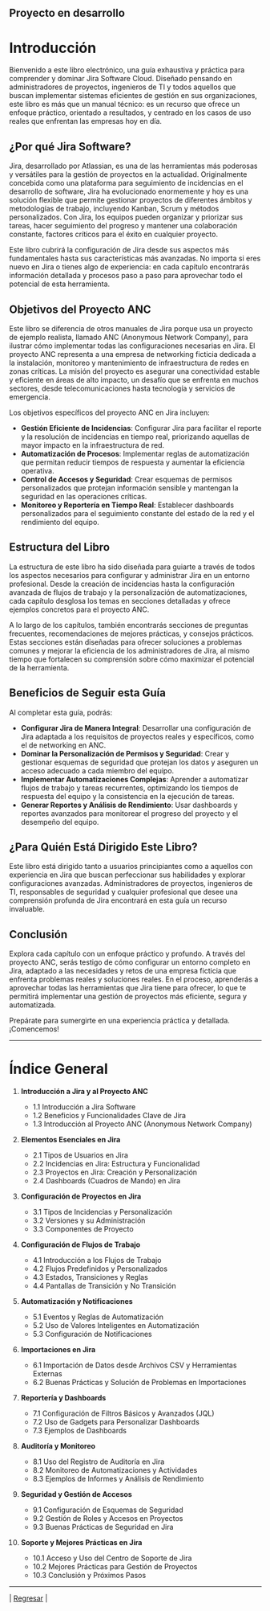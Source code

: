 
## Proyecto en desarrollo
# Introducción

Bienvenido a este libro electrónico, una guía exhaustiva y práctica para comprender y dominar Jira Software Cloud. Diseñado pensando en administradores de proyectos, ingenieros de TI y todos aquellos que buscan implementar sistemas eficientes de gestión en sus organizaciones, este libro es más que un manual técnico: es un recurso que ofrece un enfoque práctico, orientado a resultados, y centrado en los casos de uso reales que enfrentan las empresas hoy en día.

## ¿Por qué Jira Software?

Jira, desarrollado por Atlassian, es una de las herramientas más poderosas y versátiles para la gestión de proyectos en la actualidad. Originalmente concebida como una plataforma para seguimiento de incidencias en el desarrollo de software, Jira ha evolucionado enormemente y hoy es una solución flexible que permite gestionar proyectos de diferentes ámbitos y metodologías de trabajo, incluyendo Kanban, Scrum y métodos personalizados. Con Jira, los equipos pueden organizar y priorizar sus tareas, hacer seguimiento del progreso y mantener una colaboración constante, factores críticos para el éxito en cualquier proyecto.

Este libro cubrirá la configuración de Jira desde sus aspectos más fundamentales hasta sus características más avanzadas. No importa si eres nuevo en Jira o tienes algo de experiencia: en cada capítulo encontrarás información detallada y procesos paso a paso para aprovechar todo el potencial de esta herramienta.

## Objetivos del Proyecto ANC

Este libro se diferencia de otros manuales de Jira porque usa un proyecto de ejemplo realista, llamado ANC (Anonymous Network Company), para ilustrar cómo implementar todas las configuraciones necesarias en Jira. El proyecto ANC representa a una empresa de networking ficticia dedicada a la instalación, monitoreo y mantenimiento de infraestructura de redes en zonas críticas. La misión del proyecto es asegurar una conectividad estable y eficiente en áreas de alto impacto, un desafío que se enfrenta en muchos sectores, desde telecomunicaciones hasta tecnología y servicios de emergencia.

Los objetivos específicos del proyecto ANC en Jira incluyen:

- **Gestión Eficiente de Incidencias**: Configurar Jira para facilitar el reporte y la resolución de incidencias en tiempo real, priorizando aquellas de mayor impacto en la infraestructura de red.
- **Automatización de Procesos**: Implementar reglas de automatización que permitan reducir tiempos de respuesta y aumentar la eficiencia operativa.
- **Control de Accesos y Seguridad**: Crear esquemas de permisos personalizados que protejan información sensible y mantengan la seguridad en las operaciones críticas.
- **Monitoreo y Reportería en Tiempo Real**: Establecer dashboards personalizados para el seguimiento constante del estado de la red y el rendimiento del equipo.

## Estructura del Libro

La estructura de este libro ha sido diseñada para guiarte a través de todos los aspectos necesarios para configurar y administrar Jira en un entorno profesional. Desde la creación de incidencias hasta la configuración avanzada de flujos de trabajo y la personalización de automatizaciones, cada capítulo desglosa los temas en secciones detalladas y ofrece ejemplos concretos para el proyecto ANC.

A lo largo de los capítulos, también encontrarás secciones de preguntas frecuentes, recomendaciones de mejores prácticas, y consejos prácticos. Estas secciones están diseñadas para ofrecer soluciones a problemas comunes y mejorar la eficiencia de los administradores de Jira, al mismo tiempo que fortalecen su comprensión sobre cómo maximizar el potencial de la herramienta.

## Beneficios de Seguir esta Guía

Al completar esta guía, podrás:

- **Configurar Jira de Manera Integral**: Desarrollar una configuración de Jira adaptada a los requisitos de proyectos reales y específicos, como el de networking en ANC.
- **Dominar la Personalización de Permisos y Seguridad**: Crear y gestionar esquemas de seguridad que protejan los datos y aseguren un acceso adecuado a cada miembro del equipo.
- **Implementar Automatizaciones Complejas**: Aprender a automatizar flujos de trabajo y tareas recurrentes, optimizando los tiempos de respuesta del equipo y la consistencia en la ejecución de tareas.
- **Generar Reportes y Análisis de Rendimiento**: Usar dashboards y reportes avanzados para monitorear el progreso del proyecto y el desempeño del equipo.

## ¿Para Quién Está Dirigido Este Libro?

Este libro está dirigido tanto a usuarios principiantes como a aquellos con experiencia en Jira que buscan perfeccionar sus habilidades y explorar configuraciones avanzadas. Administradores de proyectos, ingenieros de TI, responsables de seguridad y cualquier profesional que desee una comprensión profunda de Jira encontrará en esta guía un recurso invaluable. 

## Conclusión

Explora cada capítulo con un enfoque práctico y profundo. A través del proyecto ANC, serás testigo de cómo configurar un entorno completo en Jira, adaptado a las necesidades y retos de una empresa ficticia que enfrenta problemas reales y soluciones reales. En el proceso, aprenderás a aprovechar todas las herramientas que Jira tiene para ofrecer, lo que te permitirá implementar una gestión de proyectos más eficiente, segura y automatizada. 

Prepárate para sumergirte en una experiencia práctica y detallada. ¡Comencemos!

---

# Índice General

1. **Introducción a Jira y al Proyecto ANC**
   - 1.1 Introducción a Jira Software
   - 1.2 Beneficios y Funcionalidades Clave de Jira
   - 1.3 Introducción al Proyecto ANC (Anonymous Network Company)

2. **Elementos Esenciales en Jira**
   - 2.1 Tipos de Usuarios en Jira
   - 2.2 Incidencias en Jira: Estructura y Funcionalidad
   - 2.3 Proyectos en Jira: Creación y Personalización
   - 2.4 Dashboards (Cuadros de Mando) en Jira

3. **Configuración de Proyectos en Jira**
   - 3.1 Tipos de Incidencias y Personalización
   - 3.2 Versiones y su Administración
   - 3.3 Componentes de Proyecto

4. **Configuración de Flujos de Trabajo**
   - 4.1 Introducción a los Flujos de Trabajo
   - 4.2 Flujos Predefinidos y Personalizados
   - 4.3 Estados, Transiciones y Reglas
   - 4.4 Pantallas de Transición y No Transición

5. **Automatización y Notificaciones**
   - 5.1 Eventos y Reglas de Automatización
   - 5.2 Uso de Valores Inteligentes en Automatización
   - 5.3 Configuración de Notificaciones

6. **Importaciones en Jira**
   - 6.1 Importación de Datos desde Archivos CSV y Herramientas Externas
   - 6.2 Buenas Prácticas y Solución de Problemas en Importaciones

7. **Reportería y Dashboards**
   - 7.1 Configuración de Filtros Básicos y Avanzados (JQL)
   - 7.2 Uso de Gadgets para Personalizar Dashboards
   - 7.3 Ejemplos de Dashboards

8. **Auditoría y Monitoreo**
   - 8.1 Uso del Registro de Auditoría en Jira
   - 8.2 Monitoreo de Automatizaciones y Actividades
   - 8.3 Ejemplos de Informes y Análisis de Rendimiento

9. **Seguridad y Gestión de Accesos**
   - 9.1 Configuración de Esquemas de Seguridad
   - 9.2 Gestión de Roles y Accesos en Proyectos
   - 9.3 Buenas Prácticas de Seguridad en Jira

10. **Soporte y Mejores Prácticas en Jira**
    - 10.1 Acceso y Uso del Centro de Soporte de Jira
    - 10.2 Mejores Prácticas para Gestión de Proyectos
    - 10.3 Conclusión y Próximos Pasos


---
| [Regresar](./README.md) |

